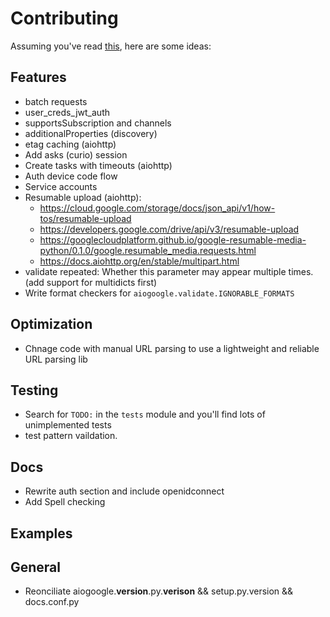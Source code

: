 # Contributing

Assuming you've read [this](https://www.contributor-covenant.org/version/1/4/code-of-conduct), here are some ideas:

## Features

- batch requests
- user_creds_jwt_auth
- supportsSubscription and channels
- additionalProperties (discovery)
- etag caching (aiohttp)
- Add asks (curio) session
- Create tasks with timeouts (aiohttp)
- Auth device code flow
- Service accounts
- Resumable upload (aiohttp):
  - https://cloud.google.com/storage/docs/json_api/v1/how-tos/resumable-upload
  - https://developers.google.com/drive/api/v3/resumable-upload
  - https://googlecloudplatform.github.io/google-resumable-media-python/0.1.0/google.resumable_media.requests.html
  - https://docs.aiohttp.org/en/stable/multipart.html
- validate repeated: Whether this parameter may appear multiple times. (add support for multidicts first)
- Write format checkers for `aiogoogle.validate.IGNORABLE_FORMATS`

## Optimization

- Chnage code with manual URL parsing to use a lightweight and reliable URL parsing lib

## Testing

- Search for `TODO:` in the `tests` module and you'll find lots of unimplemented tests
- test pattern vaildation.

## Docs

- Rewrite auth section and include openidconnect
- Add Spell checking

## Examples

## General

- Reonciliate aiogoogle.__version__.py.__verison__ && setup.py.version && docs.conf.py
